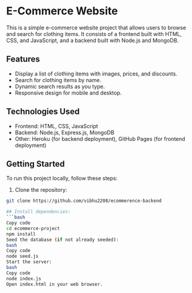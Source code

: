 # E-Commerce Website

This is a simple e-commerce website project that allows users to browse and search for clothing items. It consists of a frontend built with HTML, CSS, and JavaScript, and a backend built with Node.js and MongoDB.

## Features

- Display a list of clothing items with images, prices, and discounts.
- Search for clothing items by name.
- Dynamic search results as you type.
- Responsive design for mobile and desktop.

## Technologies Used

- Frontend: HTML, CSS, JavaScript
- Backend: Node.js, Express.js, MongoDB
- Other: Heroku (for backend deployment), GitHub Pages (for frontend deployment)

## Getting Started

To run this project locally, follow these steps:

1. Clone the repository:

```bash
git clone https://github.com/vibhu2208/ecommerence-backend

## Install dependencies:
```bash
Copy code
cd ecommerce-project
npm install
Seed the database (if not already seeded):
bash
Copy code
node seed.js
Start the server:
bash
Copy code
node index.js
Open index.html in your web browser.
